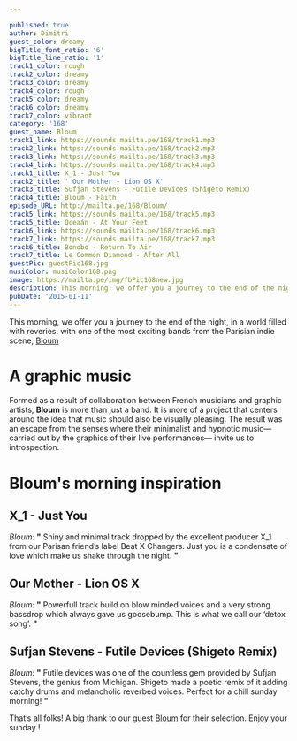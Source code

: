 ```yaml
---

published: true
author: Dimitri
guest_color: dreamy
bigTitle_font_ratio: '6'
bigTitle_line_ratio: '1'
track1_color: rough
track2_color: dreamy
track3_color: dreamy
track4_color: rough
track5_color: dreamy
track6_color: dreamy
track7_color: vibrant
category: '168'
guest_name: Bloum
track1_link: https://sounds.mailta.pe/168/track1.mp3
track2_link: https://sounds.mailta.pe/168/track2.mp3
track3_link: https://sounds.mailta.pe/168/track3.mp3
track4_link: https://sounds.mailta.pe/168/track4.mp3
track1_title: X_1 - Just You
track2_title: ' Our Mother - Lion OS X'
track3_title: Sufjan Stevens - Futile Devices (Shigeto Remix)
track4_title: Bloum - Faith
episode_URL: http://mailta.pe/168/Bloum/
track5_link: https://sounds.mailta.pe/168/track5.mp3
track5_title: Oceaán - At Your Feet
track6_link: https://sounds.mailta.pe/168/track6.mp3
track7_link: https://sounds.mailta.pe/168/track7.mp3
track6_title: Bonobo - Return To Air
track7_title: Le Common Diamond - After All
guestPic: guestPic168.jpg
musiColor: musiColor168.png
image: https://mailta.pe/img/fbPic168new.jpg
description: This morning, we offer you a journey to the end of the night, in a world filled with reveries, with one of the most exciting band from the Parisian indie scene, Bloum
pubDate: '2015-01-11'
---
```


This morning, we offer you a journey to the end of the night, in a world filled with reveries, with one of the most exciting bands from the Parisian indie scene, [Bloum](https://www.facebook.com/Projetbloum)

# A graphic music

Formed as a result of collaboration between French musicians and graphic artists, **Bloum** is more than just a band. It is more of a project that centers around the idea that music should also be visually pleasing. The result was an escape from the senses where their minimalist and hypnotic music—carried out by the graphics of their live performances— invite us to introspection.

# Bloum's morning inspiration
 
## X_1 - Just You
_Bloum:_ **"** Shiny and minimal track dropped by the excellent producer X_1 from our Parisan friend’s label Beat X Changers. Just you is a condensate of love which make us shake through the night. **"** 
 
## Our Mother - Lion OS X
_Bloum:_ **"** Powerfull track build on blow minded voices and a very strong bassdrop which always gave us goosebump. This is what we call our ‘detox song’. **"** 
 
## Sufjan Stevens - Futile Devices (Shigeto Remix)
_Bloum:_ **"** Futile devices was one of the countless gem provided by Sufjan Stevens, the genius from Michigan. Shigeto made a poetic remix of it adding catchy drums and melancholic reverbed voices. Perfect for a chill sunday morning! **"**  
 

That’s all folks! A big thank to our guest [Bloum](http://www.bloumlive.fr/ "Bloum") for their selection. Enjoy your sunday !
